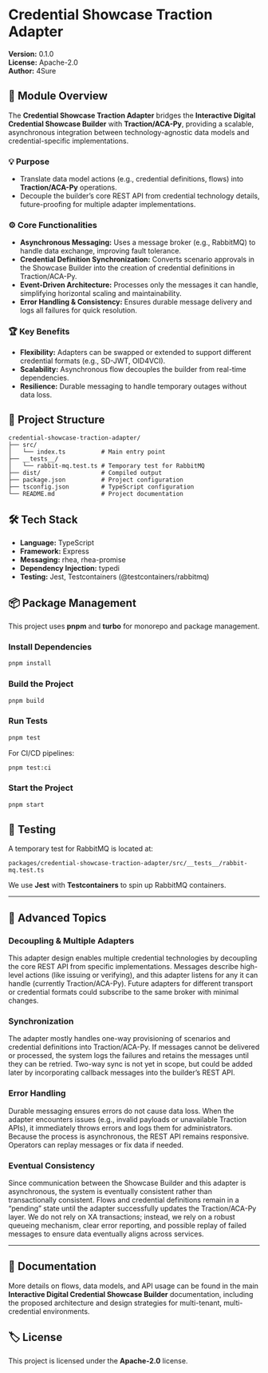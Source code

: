 
# Credential Showcase Traction Adapter

**Version:** 0.1.0  
**License:** Apache-2.0  
**Author:** 4Sure

## 📝 Module Overview

The **Credential Showcase Traction Adapter** bridges the **Interactive Digital Credential Showcase Builder** with **Traction/ACA-Py**, providing a scalable, asynchronous integration between technology-agnostic data models and credential-specific implementations.

### 💡 Purpose

- Translate data model actions (e.g., credential definitions, flows) into **Traction/ACA-Py** operations.
- Decouple the builder’s core REST API from credential technology details, future-proofing for multiple adapter implementations.

### ⚙️ Core Functionalities

- **Asynchronous Messaging:** Uses a message broker (e.g., RabbitMQ) to handle data exchange, improving fault tolerance.
- **Credential Definition Synchronization:** Converts scenario approvals in the Showcase Builder into the creation of credential definitions in Traction/ACA-Py.
- **Event-Driven Architecture:** Processes only the messages it can handle, simplifying horizontal scaling and maintainability.
- **Error Handling & Consistency:** Ensures durable message delivery and logs all failures for quick resolution.

### 🏆 Key Benefits

- **Flexibility:** Adapters can be swapped or extended to support different credential formats (e.g., SD-JWT, OID4VCI).
- **Scalability:** Asynchronous flow decouples the builder from real-time dependencies.
- **Resilience:** Durable messaging to handle temporary outages without data loss.

## 📁 Project Structure

```
credential-showcase-traction-adapter/
├── src/
│   └── index.ts          # Main entry point
├── __tests__/
│   └── rabbit-mq.test.ts # Temporary test for RabbitMQ
├── dist/                 # Compiled output
├── package.json          # Project configuration
├── tsconfig.json         # TypeScript configuration
└── README.md             # Project documentation
```

## 🛠️ Tech Stack

- **Language:** TypeScript
- **Framework:** Express
- **Messaging:** rhea, rhea-promise
- **Dependency Injection:** typedi
- **Testing:** Jest, Testcontainers (@testcontainers/rabbitmq)

## 📦 Package Management

This project uses **pnpm** and **turbo** for monorepo and package management.

### Install Dependencies

```bash
pnpm install
```

### Build the Project

```bash
pnpm build
```

### Run Tests

```bash
pnpm test
```

For CI/CD pipelines:
```bash
pnpm test:ci
```

### Start the Project

```bash
pnpm start
```

## 🧪 Testing

A temporary test for RabbitMQ is located at:
```
packages/credential-showcase-traction-adapter/src/__tests__/rabbit-mq.test.ts
```
We use **Jest** with **Testcontainers** to spin up RabbitMQ containers.

---

## 🔬 Advanced Topics

### Decoupling & Multiple Adapters
This adapter design enables multiple credential technologies by decoupling the core REST API from specific implementations. Messages describe high-level actions (like issuing or verifying), and this adapter listens for any it can handle (currently Traction/ACA-Py). Future adapters for different transport or credential formats could subscribe to the same broker with minimal changes.

### Synchronization
The adapter mostly handles one-way provisioning of scenarios and credential definitions into Traction/ACA-Py. If messages cannot be delivered or processed, the system logs the failures and retains the messages until they can be retried. Two-way sync is not yet in scope, but could be added later by incorporating callback messages into the builder’s REST API.

### Error Handling
Durable messaging ensures errors do not cause data loss. When the adapter encounters issues (e.g., invalid payloads or unavailable Traction APIs), it immediately throws errors and logs them for administrators. Because the process is asynchronous, the REST API remains responsive. Operators can replay messages or fix data if needed.

### Eventual Consistency
Since communication between the Showcase Builder and this adapter is asynchronous, the system is eventually consistent rather than transactionally consistent. Flows and credential definitions remain in a “pending” state until the adapter successfully updates the Traction/ACA-Py layer. We do not rely on XA transactions; instead, we rely on a robust queueing mechanism, clear error reporting, and possible replay of failed messages to ensure data eventually aligns across services.

---

## 📖 Documentation

More details on flows, data models, and API usage can be found in the main **Interactive Digital Credential Showcase Builder** documentation, including the proposed architecture and design strategies for multi-tenant, multi-credential environments.

## 🏷️ License

This project is licensed under the **Apache-2.0** license.

